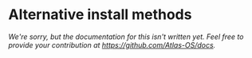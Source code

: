 # Alternative install methods

_We're sorry, but the documentation for this isn't written yet. Feel free to provide your contribution at https://github.com/Atlas-OS/docs._